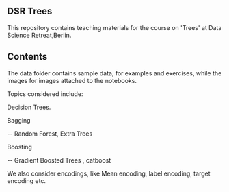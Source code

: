 ## DSR Trees

This repository contains teaching materials for the course on 'Trees' at Data Science Retreat,Berlin.

## Contents 

The data folder contains sample data, for examples and exercises, while the images for images attached to the notebooks.

Topics considered include: 

Decision Trees.

Bagging

-- Random Forest, Extra Trees

Boosting

-- Gradient Boosted Trees , catboost

We also consider encodings, like Mean encoding, label encoding, target encoding etc.
  